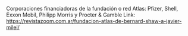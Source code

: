 Corporaciones financiadoras de la fundación o red Atlas:
Pfizer, Shell, Exxon Mobil, Philipp Morris y 
Procter & Gamble
Link: https://revistazoom.com.ar/fundacion-atlas-de-bernard-shaw-a-javier-milei/